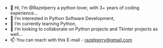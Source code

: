 - 👋 Hi, I’m @Razelperry a python lover, with 3+ years of coding experience...
- 👀 I’m interested in Python Software Development,
- 🌱 I’m currently learning Python,
- 💞️ I’m looking to collaborate on Python projects and Tkinter projects as well...
- 📫 You can reach with this E-mail - razelperry@gmail.com
